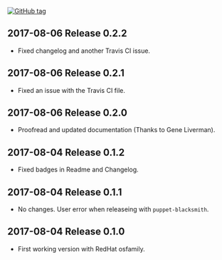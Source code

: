 [![GitHub tag](https://img.shields.io/github/tag/thespain/thespain-veeamagent.svg)](https://github.com/thespain/thespain-veeamagent)

## 2017-08-06 Release 0.2.2
- Fixed changelog and another Travis CI issue.

## 2017-08-06 Release 0.2.1
- Fixed an issue with the Travis CI file.

## 2017-08-06 Release 0.2.0
- Proofread and updated documentation (Thanks to Gene Liverman).

## 2017-08-04 Release 0.1.2
- Fixed badges in Readme and Changelog.

## 2017-08-04 Release 0.1.1
- No changes. User error when releaseing with `puppet-blacksmith`.

## 2017-08-04 Release 0.1.0
- First working version with RedHat osfamily.